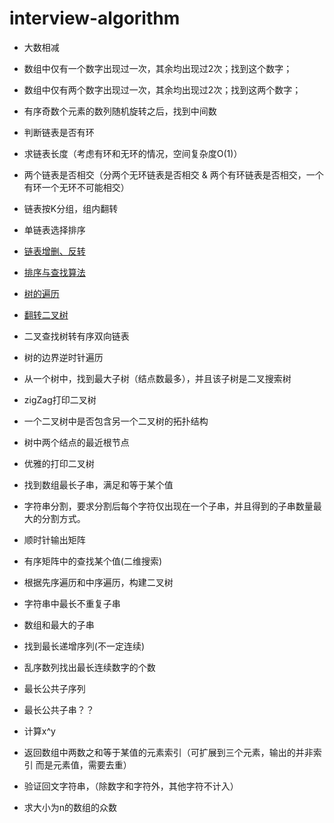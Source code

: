 ﻿# interview-algorithm
- 大数相减

- 数组中仅有一个数字出现过一次，其余均出现过2次；找到这个数字；

- 数组中仅有两个数字出现过一次，其余均出现过2次；找到这两个数字；

- 有序奇数个元素的数列随机旋转之后，找到中间数

- 判断链表是否有环

- 求链表长度（考虑有环和无环的情况，空间复杂度O(1)）

- 两个链表是否相交（分两个无环链表是否相交 & 两个有环链表是否相交，一个有环一个无环不可能相交）

- 链表按K分组，组内翻转

- 单链表选择排序

- [链表增删、反转](https://github.com/luckyPT/luckyPT/blob/master/docs/interview/list.md)

- [排序与查找算法](https://github.com/luckyPT/luckyPT/blob/master/docs/interview/dataStructureAndAlgorithms.md)

- [树的遍历](https://github.com/luckyPT/luckyPT/blob/master/docs/interview/dataStructureAndAlgorithms.md)

- [翻转二叉树](https://github.com/luckyPT/luckyPT/blob/master/docs/interview/tree.md)

- 二叉查找树转有序双向链表

- 树的边界逆时针遍历

- 从一个树中，找到最大子树（结点数最多），并且该子树是二叉搜索树

- zigZag打印二叉树

- 一个二叉树中是否包含另一个二叉树的拓扑结构

- 树中两个结点的最近根节点

- 优雅的打印二叉树

- 找到数组最长子串，满足和等于某个值

- 字符串分割，要求分割后每个字符仅出现在一个子串，并且得到的子串数量最大的分割方式。

- 顺时针输出矩阵

- 有序矩阵中的查找某个值(二维搜索)

- 根据先序遍历和中序遍历，构建二叉树

- 字符串中最长不重复子串

- 数组和最大的子串

- 找到最长递增序列(不一定连续)

- 乱序数列找出最长连续数字的个数

- 最长公共子序列

- 最长公共子串？？

- 计算x^y

- 返回数组中两数之和等于某值的元素索引（可扩展到三个元素，输出的并非索引 而是元素值，需要去重）

- 验证回文字符串，（除数字和字符外，其他字符不计入）

- 求大小为n的数组的众数
